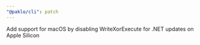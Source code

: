 ```yaml
---
"@paklo/cli": patch
---
```


Add support for macOS by disabling WriteXorExecute for .NET updates on Apple Silicon
